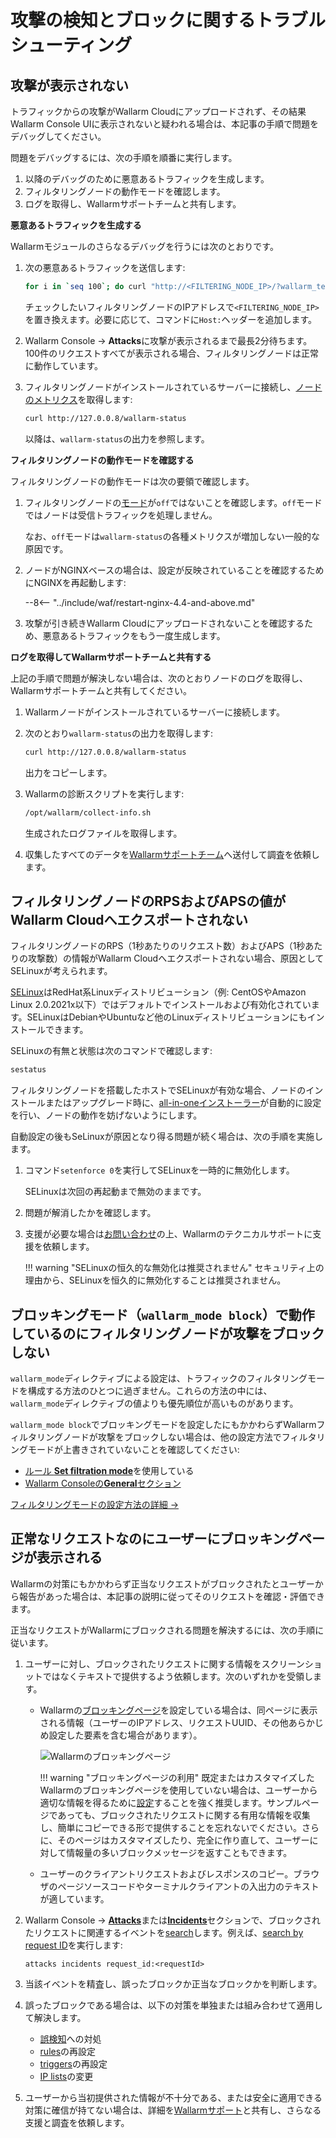# 攻撃の検知とブロックに関するトラブルシューティング

## 攻撃が表示されない

トラフィックからの攻撃がWallarm Cloudにアップロードされず、その結果Wallarm Console UIに表示されないと疑われる場合は、本記事の手順で問題をデバッグしてください。

問題をデバッグするには、次の手順を順番に実行します。

1. 以降のデバッグのために悪意あるトラフィックを生成します。
1. フィルタリングノードの動作モードを確認します。
1. ログを取得し、Wallarmサポートチームと共有します。

**悪意あるトラフィックを生成する**

Wallarmモジュールのさらなるデバッグを行うには次のとおりです。

1. 次の悪意あるトラフィックを送信します:

    ```bash
    for i in `seq 100`; do curl "http://<FILTERING_NODE_IP>/?wallarm_test_xxxx=union+select+$i"; sleep 1; done
    ```

    チェックしたいフィルタリングノードのIPアドレスで`<FILTERING_NODE_IP>`を置き換えます。必要に応じて、コマンドに`Host:`ヘッダーを追加します。
1. Wallarm Console → **Attacks**に攻撃が表示されるまで最長2分待ちます。100件のリクエストすべてが表示される場合、フィルタリングノードは正常に動作しています。
1. フィルタリングノードがインストールされているサーバーに接続し、[ノードのメトリクス](../admin-en/configure-statistics-service.md)を取得します:

    ```bash
    curl http://127.0.0.8/wallarm-status
    ```

    以降は、`wallarm-status`の出力を参照します。

**フィルタリングノードの動作モードを確認する**

フィルタリングノードの動作モードは次の要領で確認します。

1. フィルタリングノードの[モード](../admin-en/configure-wallarm-mode.md)が`off`ではないことを確認します。`off`モードではノードは受信トラフィックを処理しません。

    なお、`off`モードは`wallarm-status`の各種メトリクスが増加しない一般的な原因です。
1. ノードがNGINXベースの場合は、設定が反映されていることを確認するためにNGINXを再起動します:

    --8<-- "../include/waf/restart-nginx-4.4-and-above.md"
1. 攻撃が引き続きWallarm Cloudにアップロードされないことを確認するため、悪意あるトラフィックをもう一度生成します。

**ログを取得してWallarmサポートチームと共有する**

上記の手順で問題が解決しない場合は、次のとおりノードのログを取得し、Wallarmサポートチームと共有してください。

1. Wallarmノードがインストールされているサーバーに接続します。
1. 次のとおり`wallarm-status`の出力を取得します:

    ```bash
    curl http://127.0.0.8/wallarm-status
    ```

    出力をコピーします。
1. Wallarmの診断スクリプトを実行します:

    ```bash
    /opt/wallarm/collect-info.sh
    ```

    生成されたログファイルを取得します。
1. 収集したすべてのデータを[Wallarmサポートチーム](mailto:support@wallarm.com)へ送付して調査を依頼します。

## フィルタリングノードのRPSおよびAPSの値がWallarm Cloudへエクスポートされない

フィルタリングノードのRPS（1秒あたりのリクエスト数）およびAPS（1秒あたりの攻撃数）の情報がWallarm Cloudへエクスポートされない場合、原因としてSELinuxが考えられます。

[SELinux](https://www.redhat.com/en/topics/linux/what-is-selinux)はRedHat系Linuxディストリビューション（例: CentOSやAmazon Linux 2.0.2021x以下）ではデフォルトでインストールおよび有効化されています。SELinuxはDebianやUbuntuなど他のLinuxディストリビューションにもインストールできます。

SELinuxの有無と状態は次のコマンドで確認します:

``` bash
sestatus
```

フィルタリングノードを搭載したホストでSELinuxが有効な場合、ノードのインストールまたはアップグレード時に、[all-in-oneインストーラー](../installation/inline/compute-instances/linux/all-in-one.md)が自動的に設定を行い、ノードの動作を妨げないようにします。

自動設定の後もSeLinuxが原因となり得る問題が続く場合は、次の手順を実施します。

1. コマンド`setenforce 0`を実行してSELinuxを一時的に無効化します。

    SELinuxは次回の再起動まで無効のままです。

1. 問題が解消したかを確認します。
1. 支援が必要な場合は[お問い合わせ](mailto:support@wallarm.com)の上、Wallarmのテクニカルサポートに支援を依頼します。

    !!! warning "SELinuxの恒久的な無効化は推奨されません"
        セキュリティ上の理由から、SELinuxを恒久的に無効化することは推奨されません。

## ブロッキングモード（`wallarm_mode block`）で動作しているのにフィルタリングノードが攻撃をブロックしない

`wallarm_mode`ディレクティブによる設定は、トラフィックのフィルタリングモードを構成する方法のひとつに過ぎません。これらの方法の中には、`wallarm_mode`ディレクティブの値よりも優先順位が高いものがあります。

`wallarm_mode block`でブロッキングモードを設定したにもかかわらずWallarmフィルタリングノードが攻撃をブロックしない場合は、他の設定方法でフィルタリングモードが上書きされていないことを確認してください:

* [ルール **Set filtration mode**](../admin-en/configure-wallarm-mode.md#conditioned-filtration-mode)を使用している
* [Wallarm Consoleの**General**セクション](../admin-en/configure-wallarm-mode.md#general-filtration-mode)

[フィルタリングモードの設定方法の詳細 →](../admin-en/configure-parameters-en.md)

## 正常なリクエストなのにユーザーにブロッキングページが表示される

Wallarmの対策にもかかわらず正当なリクエストがブロックされたとユーザーから報告があった場合は、本記事の説明に従ってそのリクエストを確認・評価できます。

正当なリクエストがWallarmにブロックされる問題を解決するには、次の手順に従います。

1. ユーザーに対し、ブロックされたリクエストに関する情報をスクリーンショットではなくテキストで提供するよう依頼します。次のいずれかを受領します。

    * Wallarmの[ブロッキングページ](../admin-en/configuration-guides/configure-block-page-and-code.md#customizing-sample-blocking-page)を設定している場合は、同ページに表示される情報（ユーザーのIPアドレス、リクエストUUID、その他あらかじめ設定した要素を含む場合があります）。

        ![Wallarmのブロッキングページ](../images/configuration-guides/blocking-page-provided-by-wallarm-36.png)

        !!! warning "ブロッキングページの利用"
            既定またはカスタマイズしたWallarmのブロッキングページを使用していない場合は、ユーザーから適切な情報を得るために[設定](../admin-en/configuration-guides/configure-block-page-and-code.md#customizing-sample-blocking-page)することを強く推奨します。サンプルページであっても、ブロックされたリクエストに関する有用な情報を収集し、簡単にコピーできる形で提供することを忘れないでください。さらに、そのページはカスタマイズしたり、完全に作り直して、ユーザーに対して情報量の多いブロックメッセージを返すこともできます。
    
    * ユーザーのクライアントリクエストおよびレスポンスのコピー。ブラウザのページソースコードやターミナルクライアントの入出力のテキストが適しています。

1. Wallarm Console → [**Attacks**](../user-guides/events/check-attack.md)または[**Incidents**](../user-guides/events/check-incident.md)セクションで、ブロックされたリクエストに関連するイベントを[search](../user-guides/search-and-filters/use-search.md)します。例えば、[search by request ID](../user-guides/search-and-filters/use-search.md#search-by-request-identifier)を実行します:

    ```
    attacks incidents request_id:<requestId>
    ```

1. 当該イベントを精査し、誤ったブロックか正当なブロックかを判断します。
1. 誤ったブロックである場合は、以下の対策を単独または組み合わせて適用して解決します。 

    * [誤検知](../user-guides/events/check-attack.md#false-positives)への対処
    * [rules](../user-guides/rules/rules.md)の再設定
    * [triggers](../user-guides/triggers/triggers.md)の再設定
    * [IP lists](../user-guides/ip-lists/overview.md)の変更

1. ユーザーから当初提供された情報が不十分である、または安全に適用できる対策に確信が持てない場合は、詳細を[Wallarmサポート](mailto:support@wallarm.com)と共有し、さらなる支援と調査を依頼します。